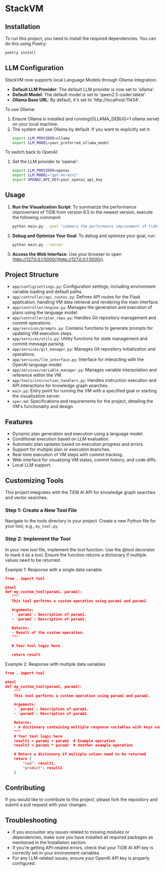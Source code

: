 # StackVM

## Installation

To run this project, you need to install the required dependencies. You can do this using Poetry:


```bash
poetry install
```


## LLM Configuration

StackVM now supports local Language Models through Ollama integration:

- **Default LLM Provider**: The default LLM provider is now set to 'ollama'.
- **Default Model**: The default model is set to 'qwen2.5-coder:latest'.
- **Ollama Base URL**: By default, it's set to 'http://localhost:11434'.

To use Ollama:
1. Ensure Ollama is installed and running(OLLAMA_DEBUG=1 ollama serve) on your local machine.
2. The system will use Ollama by default. If you want to explicitly set it:
   ```bash
   export LLM_PROVIDER=ollama
   export LLM_MODEL=your_preferred_ollama_model
   ```

To switch back to OpenAI:
1. Set the LLM provider to 'openai':
   ```bash
   export LLM_PROVIDER=openai
   export LLM_MODEL="gpt-4o-mini"
   export OPENAI_API_KEY=your_openai_api_key
   ```

## Usage

1. **Run the Visualization Script**: 
   To summarize the performance improvement of TiDB from version 6.5 to the newest version, execute the following command:
   ```bash
   python main.py --goal "summary the performance improvement of tidb from version 6.5 to newest version"
   ```

2. **Debug and Optimize Your Goal**: 
   To debug and optimize your goal, run:
   ```bash
   python main.py --server
   ```

3. **Access the Web Interface**: 
   Use your browser to open [http://127.0.0.1:5000/](http://127.0.0.1:5000/).

## Project Structure

- `app/config/settings.py`: Configuration settings, including environment variable loading and default paths.
- `app/controller/api_routes.py`: Defines API routes for the Flask application, handling VM data retrieval and rendering the main interface.
- `app/controller/engine.py`: Manages the generation and execution of plans using the language model.
- `app/controller/plan_repo.py`: Handles Git repository management and commit operations.
- `app/services/prompts.py`: Contains functions to generate prompts for updating VM execution steps.
- `app/services/utils.py`: Utility functions for state management and commit message parsing.
- `app/services/git_manager.py`: Manages Git repository initialization and operations.
- `app/services/llm_interface.py`: Interface for interacting with the OpenAI language model.
- `app/services/variable_manager.py`: Manages variable interpolation and reference within the VM.
- `app/tools/instruction_handlers.py`: Handles instruction execution and API interactions for knowledge graph searches.
- `main.py`: Entry point for running the VM with a specified goal or starting the visualization server.
- `spec.md`: Specifications and requirements for the project, detailing the VM's functionality and design.

## Features

- Dynamic plan generation and execution using a language model.
- Conditional execution based on LLM evaluation.
- Automatic plan updates based on execution progress and errors.
- Support for multiple plan or execution branches.
- Real-time execution of VM steps with commit tracking.
- Web interface for visualizing VM states, commit history, and code diffs.
- Local LLM support.

## Customizing Tools

This project integrates with the TiDB AI API for knowledge graph searches and vector searches.

### Step 1: Create a New Tool File

Navigate to the tools directory in your project. Create a new Python file for your tool, e.g., `my_tool.py`.

### Step 2:  Implement the Tool

In your new tool file, implement the tool function. Use the @tool decorator to mark it as a tool. Ensure the function returns a dictionary if multiple values need to be returned.

Example 1: Response with a single data variable

```json
from . import tool

@tool
def my_custom_tool(param1, param2):
   """
   This tool performs a custom operation using param1 and param2.

   Arguments:
   - `param1`: Description of param1.
   - `param2`: Description of param2.

   Returns:
   - Result of the custom operation.
   """

   # Your tool logic here

   return result
```

Example 2: Response with multiple data variables

```json
from . import tool

@tool
def my_custom_tool(param1, param2):
    """
    This tool performs a custom operation using param1 and param2.

    Arguments:
    - `param1`: Description of param1.
    - `param2`: Description of param2.

    Returns:
    - A dictionary containing multiple response variables with keys sum and product
    """
    # Your tool logic here
    result1 = param1 + param2  # Example operation
    result2 = param1 * param2  # Another example operation

    # Return a dictionary if multiple values need to be returned
    return {
        "sum": result1,
        "product": result2
    }
```


## Contributing

If you would like to contribute to this project, please fork the repository and submit a pull request with your changes.

## Troubleshooting

- If you encounter any issues related to missing modules or dependencies, make sure you have installed all required packages as mentioned in the Installation section.
- If you're getting API-related errors, check that your TiDB AI API key is correctly set in your environment variables.
- For any LLM-related issues, ensure your OpenAI API key is properly configured.
